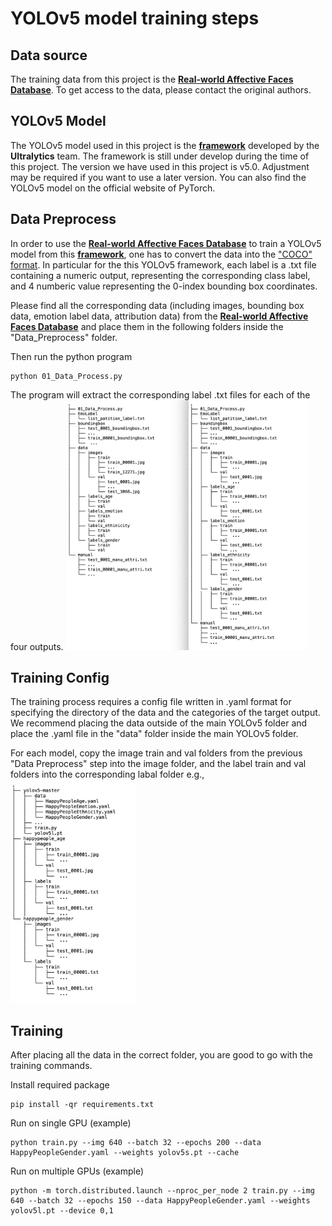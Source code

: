 


# YOLOv5 model training steps

## Data source
The training data from this project is the [**Real-world Affective Faces Database**](http://www.whdeng.cn/raf/model1.html). To get access to the data, please contact the original authors.

## YOLOv5 Model
The YOLOv5 model used in this project is the [**framework**](https://github.com/ultralytics/yolov5) developed by the **Ultralytics** team. The framework is still under develop during the time of this project. The version we have used in this project is v5.0. Adjustment may be required if you want to use a later version. You can also find the YOLOv5 model on the official website of PyTorch.

## Data Preprocess
In order to use the [**Real-world Affective Faces Database**](http://www.whdeng.cn/raf/model1.html) to train a YOLOv5 model from this [**framework**](https://github.com/ultralytics/yolov5), one has to convert the data into the ["COCO" format](https://cocodataset.org/#home). In particular for the this YOLOv5 framework, each label is a .txt file containing a numeric output, representing the corresponding class label, and 4 numberic value representing the 0-index bounding box coordinates. 

Please find all the corresponding data (including images, bounding box data, emotion label data, attribution data) from the  [**Real-world Affective Faces Database**](http://www.whdeng.cn/raf/model1.html) and place them in the following folders inside the "Data_Preprocess" folder.

Then run the python program
```console
python 01_Data_Process.py
```


The program will extract the corresponding label .txt files for each of the four outputs. 
<img src="structure guide/data_structure.PNG" height="400"> 


## Training Config
The training process requires a config file written in .yaml format for specifying the directory of the data and the categories of the target output.  We recommend placing the data outside of the main YOLOv5 folder and place the .yaml file in the "data" folder inside the main YOLOv5 folder. 

For each model, copy the image train and val folders from the previous "Data Preprocess" step into the image folder, and the label train and val folders into the corresponding labal folder
e.g.,
<img src="structure guide/YOLO_structure.PNG" width="200">

## Training 
After placing all the data in the correct folder, you are good to go with the training commands.

Install required package
```console
pip install -qr requirements.txt
```

Run on single GPU (example)
```console
python train.py --img 640 --batch 32 --epochs 200 --data HappyPeopleGender.yaml --weights yolov5s.pt --cache
```

Run on multiple GPUs (example)
```console
python -m torch.distributed.launch --nproc_per_node 2 train.py --img 640 --batch 32 --epochs 150 --data HappyPeopleGender.yaml --weights yolov5l.pt --device 0,1
```

